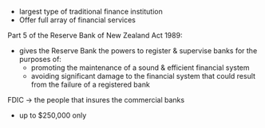 - largest type of traditional finance institution
- Offer full array of financial services

Part 5 of the Reserve Bank of New Zealand Act 1989:
- gives the Reserve Bank the powers to register & supervise banks for the purposes of:
	- promoting the maintenance of a sound & efficient financial system
	- avoiding significant damage to the financial system that could result from the failure of a registered bank

FDIC $\rightarrow$ the people that insures the commercial banks
- up to $250,000 only